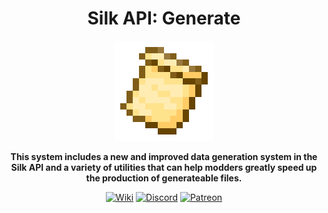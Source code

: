 <div style="text-align:center">

# Silk API: Generate

<img src="../../img/icon.png" alt="Logo" width="160" height="160"/>

**This system includes a new and improved data generation system in the Silk API and a variety of
utilities that can help modders greatly speed up the production of generateable files.**

[<img alt="Wiki" height="64" src="https://cdn.simpleicons.org/wikipedia/000000/FFFFFF]" width="64"/>](https://silk-mc.gitbook.io/silk-api)
[<img alt="Discord" height="64" src="https://cdn.simpleicons.org/discord" width="64"/>](https://discord.com/invite/ZJuQyH2RBz)
[<img alt="Patreon" height="64" src="https://cdn.simpleicons.org/patreon/000000/FFFFFF" width="64"/>](https://www.patreon.com/GameGeek_Saikel)

</div>